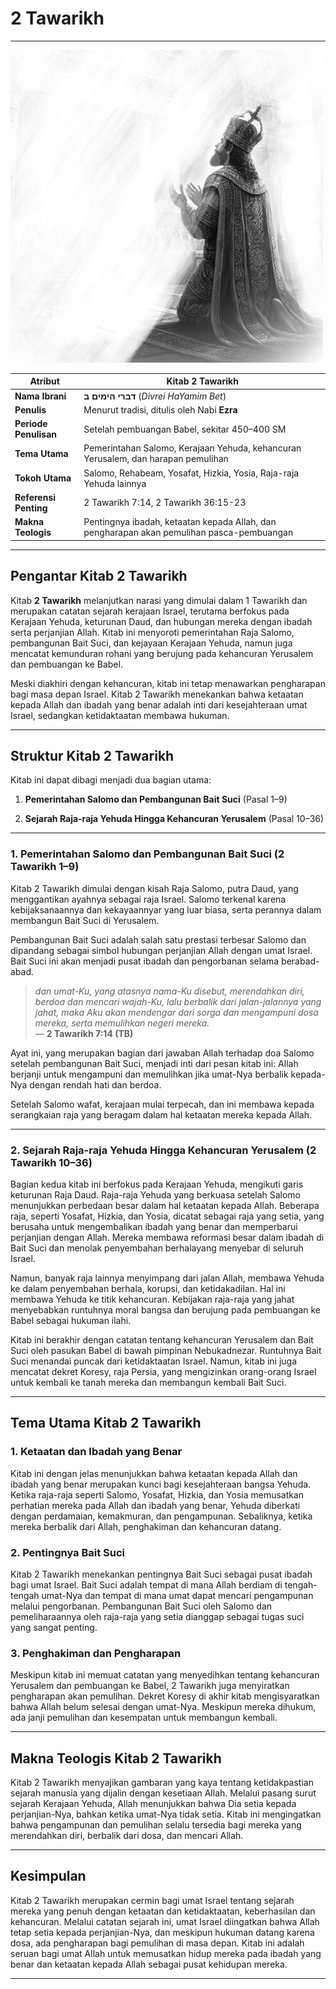 # 2 Tawarikh

---

![Ilustrasi Raja Salomo yang sedang berdoa di hadapan Bait Suci, menggambarkan pentingnya Bait Suci dalam ibadah umat Israel sebagaimana diceritakan dalam Kitab 2 Tawarikh](data/img/alkitab_2_tawarikh.jpg)

| **Atribut** | **Kitab 2 Tawarikh** |
| --- | --- |
| **Nama Ibrani** | **דברי הימים ב** (*Divrei HaYamim Bet*) |
| **Penulis** | Menurut tradisi, ditulis oleh Nabi **Ezra** |
| **Periode Penulisan** | Setelah pembuangan Babel, sekitar 450–400 SM |
| **Tema Utama** | Pemerintahan Salomo, Kerajaan Yehuda, kehancuran Yerusalem, dan harapan pemulihan |
| **Tokoh Utama** | Salomo, Rehabeam, Yosafat, Hizkia, Yosia, Raja-raja Yehuda lainnya |
| **Referensi Penting** | 2 Tawarikh 7:14, 2 Tawarikh 36:15-23 |
| **Makna Teologis** | Pentingnya ibadah, ketaatan kepada Allah, dan pengharapan akan pemulihan pasca-pembuangan |

---

## Pengantar Kitab 2 Tawarikh

Kitab **2 Tawarikh** melanjutkan narasi yang dimulai dalam 1 Tawarikh dan merupakan catatan sejarah kerajaan Israel, terutama berfokus pada Kerajaan Yehuda, keturunan Daud, dan hubungan mereka dengan ibadah serta perjanjian Allah. Kitab ini menyoroti pemerintahan Raja Salomo, pembangunan Bait Suci, dan kejayaan Kerajaan Yehuda, namun juga mencatat kemunduran rohani yang berujung pada kehancuran Yerusalem dan pembuangan ke Babel. 

Meski diakhiri dengan kehancuran, kitab ini tetap menawarkan pengharapan bagi masa depan Israel. Kitab 2 Tawarikh menekankan bahwa ketaatan kepada Allah dan ibadah yang benar adalah inti dari kesejahteraan umat Israel, sedangkan ketidaktaatan membawa hukuman.

---

## Struktur Kitab 2 Tawarikh

Kitab ini dapat dibagi menjadi dua bagian utama:

1. **Pemerintahan Salomo dan Pembangunan Bait Suci** (Pasal 1–9)

2. **Sejarah Raja-raja Yehuda Hingga Kehancuran Yerusalem** (Pasal 10–36)

---

### 1. Pemerintahan Salomo dan Pembangunan Bait Suci (2 Tawarikh 1–9)

Kitab 2 Tawarikh dimulai dengan kisah Raja Salomo, putra Daud, yang menggantikan ayahnya sebagai raja Israel. Salomo terkenal karena kebijaksanaannya dan kekayaannyar yang luar biasa, serta perannya dalam membangun Bait Suci di Yerusalem. 

Pembangunan Bait Suci adalah salah satu prestasi terbesar Salomo dan dipandang sebagai simbol hubungan perjanjian Allah dengan umat Israel. Bait Suci ini akan menjadi pusat ibadah dan pengorbanan selama berabad-abad.

> *dan umat-Ku, yang atasnya nama-Ku disebut, merendahkan diri, berdoa dan mencari wajah-Ku, lalu berbalik dari jalan-jalannya yang jahat, maka Aku akan mendengar dari sorga dan mengampuni dosa mereka, serta memulihkan negeri mereka.*  
> — **2 Tawarikh 7:14 (TB)**

Ayat ini, yang merupakan bagian dari jawaban Allah terhadap doa Salomo setelah pembangunan Bait Suci, menjadi inti dari pesan kitab ini: Allah berjanji untuk mengampuni dan memulihkan jika umat-Nya berbalik kepada-Nya dengan rendah hati dan berdoa.

Setelah Salomo wafat, kerajaan mulai terpecah, dan ini membawa kepada serangkaian raja yang beragam dalam hal ketaatan mereka kepada Allah.

---

### 2. Sejarah Raja-raja Yehuda Hingga Kehancuran Yerusalem (2 Tawarikh 10–36)

Bagian kedua kitab ini berfokus pada Kerajaan Yehuda, mengikuti garis keturunan Raja Daud. Raja-raja Yehuda yang berkuasa setelah Salomo menunjukkan perbedaan besar dalam hal ketaatan kepada Allah. Beberapa raja, seperti Yosafat, Hizkia, dan Yosia, dicatat sebagai raja yang setia, yang berusaha untuk mengembalikan ibadah yang benar dan memperbarui perjanjian dengan Allah. Mereka membawa reformasi besar dalam ibadah di Bait Suci dan menolak penyembahan berhalayang menyebar di seluruh Israel.

Namun, banyak raja lainnya menyimpang dari jalan Allah, membawa Yehuda ke dalam penyembahan berhala, korupsi, dan ketidakadilan. Hal ini membawa Yehuda ke titik kehancuran. Kebijakan raja-raja yang jahat menyebabkan runtuhnya moral bangsa dan berujung pada pembuangan ke Babel sebagai hukuman ilahi.

Kitab ini berakhir dengan catatan tentang kehancuran Yerusalem dan Bait Suci oleh pasukan Babel di bawah pimpinan Nebukadnezar. Runtuhnya Bait Suci menandai puncak dari ketidaktaatan Israel. Namun, kitab ini juga mencatat dekret Koresy, raja Persia, yang mengizinkan orang-orang Israel untuk kembali ke tanah mereka dan membangun kembali Bait Suci.

---

## Tema Utama Kitab 2 Tawarikh

### 1. Ketaatan dan Ibadah yang Benar

Kitab ini dengan jelas menunjukkan bahwa ketaatan kepada Allah dan ibadah yang benar merupakan kunci bagi kesejahteraan bangsa Yehuda. Ketika raja-raja seperti Salomo, Yosafat, Hizkia, dan Yosia memusatkan perhatian mereka pada Allah dan ibadah yang benar, Yehuda diberkati dengan perdamaian, kemakmuran, dan pengampunan. Sebaliknya, ketika mereka berbalik dari Allah, penghakiman dan kehancuran datang.

### 2. Pentingnya Bait Suci

Kitab 2 Tawarikh menekankan pentingnya Bait Suci sebagai pusat ibadah bagi umat Israel. Bait Suci adalah tempat di mana Allah berdiam di tengah-tengah umat-Nya dan tempat di mana umat dapat mencari pengampunan melalui pengorbanan. Pembangunan Bait Suci oleh Salomo dan pemeliharaannya oleh raja-raja yang setia dianggap sebagai tugas suci yang sangat penting.

### 3. Penghakiman dan Pengharapan

Meskipun kitab ini memuat catatan yang menyedihkan tentang kehancuran Yerusalem dan pembuangan ke Babel, 2 Tawarikh juga menyiratkan pengharapan akan pemulihan. Dekret Koresy di akhir kitab mengisyaratkan bahwa Allah belum selesai dengan umat-Nya. Meskipun mereka dihukum, ada janji pemulihan dan kesempatan untuk membangun kembali.

---

## Makna Teologis Kitab 2 Tawarikh

Kitab 2 Tawarikh menyajikan gambaran yang kaya tentang ketidakpastian sejarah manusia yang dijalin dengan kesetiaan Allah. Melalui pasang surut sejarah Kerajaan Yehuda, Allah menunjukkan bahwa Dia setia kepada perjanjian-Nya, bahkan ketika umat-Nya tidak setia. Kitab ini mengingatkan bahwa pengampunan dan pemulihan selalu tersedia bagi mereka yang merendahkan diri, berbalik dari dosa, dan mencari Allah.

---

## Kesimpulan

Kitab 2 Tawarikh merupakan cermin bagi umat Israel tentang sejarah mereka yang penuh dengan ketaatan dan ketidaktaatan, keberhasilan dan kehancuran. Melalui catatan sejarah ini, umat Israel diingatkan bahwa Allah tetap setia kepada perjanjian-Nya, dan meskipun hukuman datang karena dosa, ada pengharapan bagi pemulihan di masa depan. Kitab ini adalah seruan bagi umat Allah untuk memusatkan hidup mereka pada ibadah yang benar dan ketaatan kepada Allah sebagai pusat kehidupan mereka.

---

